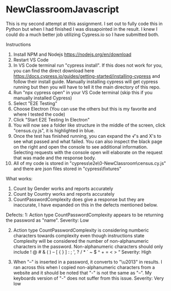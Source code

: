 # NewClassroomJavascript
This is my second attempt at this assignment. I set out to fully code this in Python but when I had finished I was dissapointed in the result. I knew I could do a much better job utilizing Cypress.io so I have submitted both.

Instructions
1. Install NPM and Nodejs https://nodejs.org/en/download
2. Restart VS Code
3. In VS Code terminal run "cypress install". If this does not work for you, you can find the direct download here https://docs.cypress.io/guides/getting-started/installing-cypress and follow their install guide. Manually installing cypress will get cypress running but then you will have to tell it the main directory of this repo.
4. Run "npx cypress open" in your VS Code terminal (skip this if you manually installed Cypress)
5. Select "E2E Testing"
6. Choose Electron (You can use the others but this is my favorite and where I tested the code)
7. Click "Start E2E Testing In Electron"
8. You will now see a folder like structure in the middle of the screen, click "census.cy.js", it is highlighted in blue.
9. Once the test has finished running, you can expand the √'s and X's to see what passed and what failed. You can also inspect the black page on the right and open the console to see additional information. Selecting requests with the console open will elaborate on the request that was made and the response body.
10. All of my code is stored in "cypress\e2e\0-NewClassroom\census.cy.js" and there are json files stored in "cypress\fixtures"

What works:
1. Count by Gender works and reports accurately
2. Count by Country works and reports accurately
3. CountPasswordComplexity does give a response but they are inaccurate, I have expanded on this in the defects mentioned below.

Defects:
1: Action type CountPasswordComplexity appears to be returning the password as "name".
Severity: Low

2. Action type CountPasswordComplexity is considering numberic characters towards complexity even though instructions state
Complexity will be considered the number of non-alphanumeric characters in the password.
Non-alphanumeric characters should only include ! @ # & ( ) – [ { } ] : ; ', ? / * ` ~ $ ^ + = < > “
Severity: High

3. When "–" is inserted in a password, it converts to "\u2013" in results. I ran across this when I copied non-alphanumeric characters
from a website and it should be noted that "-" is not the same as "–". My keyboards version of "-" does not suffer from this issue.
Severity: Very low